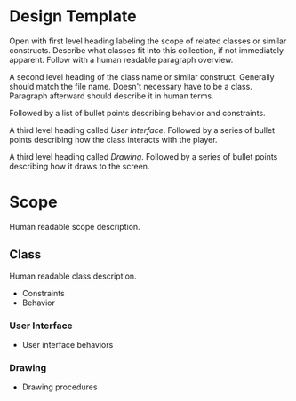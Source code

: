 # Design Template

Open with first level heading labeling the scope of related classes or similar constructs.
Describe what classes fit into this collection, if not immediately apparent.  Follow with a
human readable paragraph overview.

A second level heading of the class name or similar construct.  Generally should match the
file name.  Doesn't necessary have to be a class.  Paragraph afterward should describe it in
human terms.

Followed by a list of bullet points describing behavior and constraints.

A third level heading called *User Interface*.  Followed by a series of bullet points describing
how the class interacts with the player.

A third level heading called *Drawing*.  Followed by a series of bullet points describing how
it draws to the screen.

# Scope

Human readable scope description.

## Class

Human readable class description.

* Constraints
* Behavior

### User Interface

* User interface behaviors

### Drawing

* Drawing procedures

